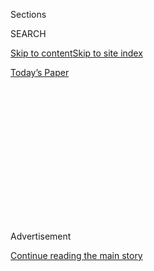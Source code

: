 <div id="app">

<div>

<div>

<div>

<div class="NYTAppHideMasthead css-1q2w90k e1suatyy0">

<div class="section css-ui9rw0 e1suatyy2">

<div class="css-eph4ug er09x8g0">

<div class="css-6n7j50">

</div>

<span class="css-1dv1kvn">Sections</span>

<div class="css-10488qs">

<span class="css-1dv1kvn">SEARCH</span>

</div>

[Skip to content](#site-content)[Skip to site
index](#site-index)

</div>

<div class="css-10698na e1huz5gh0">

</div>

</div>

<div id="masthead-bar-one" class="section hasLinks css-15hmgas e1csuq9d3">

<div class="css-uqyvli e1csuq9d0">

</div>

<div class="css-1uqjmks e1csuq9d1">

</div>

<div class="css-9e9ivx">

[](https://myaccount.nytimes3xbfgragh.onion/auth/login?response_type=cookie&client_id=vi)

</div>

<div class="css-1bvtpon e1csuq9d2">

[Today’s
Paper](https://www.nytimes3xbfgragh.onion/section/todayspaper)

</div>

</div>

</div>

</div>

<div data-aria-hidden="false">

<div id="site-content" data-role="main">

<div>

<div class="css-1aor85t" style="opacity:0.000000001;z-index:-1;visibility:hidden">

<div class="css-1hqnpie">

<div class="css-epjblv">

<span class="css-17xtcya">[Opinion](/section/opinion)</span><span class="css-x15j1o">|</span><span class="css-fwqvlz">Take
Back the Streets From the
Automobile</span>

</div>

<div class="css-k008qs">

<div class="css-1iwv8en">

<span class="css-18z7m18"></span>

<div>

</div>

</div>

<span class="css-1n6z4y">https://nyti.ms/2NfZPj7</span>

<div class="css-1705lsu">

<div class="css-4xjgmj">

<div class="css-4skfbu" data-role="toolbar" data-aria-label="Social Media Share buttons, Save button, and Comments Panel with current comment count" data-testid="share-tools">

  - 
  - 
  - 
  - 
    
    <div class="css-6n7j50">
    
    </div>

  - 

</div>

</div>

</div>

</div>

</div>

</div>

<div id="NYT_TOP_BANNER_REGION" class="css-13pd83m">

</div>

<div id="top-wrapper" class="css-1sy8kpn">

<div id="top-slug" class="css-l9onyx">

Advertisement

</div>

[Continue reading the main
story](#after-top)

<div class="ad top-wrapper" style="text-align:center;height:100%;display:block;min-height:250px">

<div id="top" class="place-ad" data-position="top" data-size-key="top">

</div>

</div>

<div id="after-top">

</div>

</div>

<div>

<div class="css-v5btjw etb61u70">

<div class="css-v05ibm etb61u71">

[Opinion](/section/opinion)

</div>

</div>

<div id="sponsor-wrapper" class="css-1hyfx7x">

<div id="sponsor-slug" class="css-19vbshk">

Supported by

</div>

[Continue reading the main
story](#after-sponsor)

<div id="sponsor" class="ad sponsor-wrapper" style="text-align:center;height:100%;display:block">

</div>

<div id="after-sponsor">

</div>

</div>

<div class="css-186x18t">

</div>

<div class="css-1vkm6nb ehdk2mb0">

# Take Back the Streets From the Automobile

</div>

With people hunkered down at home, cities should act quickly to find a
better balance between cars and pedestrians and cyclists.

<div class="css-18e8msd">

<div class="css-vp77d3 epjyd6m0">

<div class="css-1baulvz">

By [<span class="css-1baulvz" itemprop="name">Justin
Gillis</span>](https://www.nytimes3xbfgragh.onion/by/justin-gillis) and
<span class="css-1baulvz last-byline" itemprop="name">Heather
Thompson</span>

<div class="css-8atqhb">

Mr. Gillis, a former Times environmental reporter, is a contributing
opinion writer. Ms. Thompson is a transportation planner.

</div>

</div>

</div>

  - June 20,
    2020

  - 
    
    <div class="css-4xjgmj">
    
    <div class="css-pvvomx" data-role="toolbar" data-aria-label="Social Media Share buttons, Save button, and Comments Panel with current comment count" data-testid="share-tools">
    
      - 
      - 
      - 
      - 
        
        <div class="css-6n7j50">
        
        </div>
    
      - 
    
    </div>
    
    </div>

</div>

<div class="css-79elbk" data-testid="photoviewer-wrapper">

<div class="css-z3e15g" data-testid="photoviewer-wrapper-hidden">

</div>

<div class="css-1a48zt4 ehw59r15" data-testid="photoviewer-children">

![<span class="css-16f3y1r e13ogyst0" data-aria-hidden="true">People in
Williamsburg, Brooklyn, enjoying a street closed to
cars.</span><span class="css-cnj6d5 e1z0qqy90" itemprop="copyrightHolder"><span class="css-1ly73wi e1tej78p0">Credit...</span><span><span>Juan
Arredondo for The New York
Times</span></span></span>](https://static01.graylady3jvrrxbe.onion/images/2020/06/22/opinion/20gillisWeb/merlin_173526783_192e498a-5699-411c-b1e5-64fa738eec17-articleLarge.jpg?quality=75&auto=webp&disable=upscale)

</div>

</div>

</div>

<div class="section meteredContent css-1r7ky0e" name="articleBody" itemprop="articleBody">

<div class="css-1fanzo5 StoryBodyCompanionColumn">

<div class="css-53u6y8">

Since cities came to exist 5,000 years ago, epidemics have shaped their
fate.

Plagues
[weakened](https://www.theatlantic.com/science/archive/2016/03/plagues-roman-empire/473862/)
the Roman Empire and may have helped bring it down. The sewers that
cleaned up a filthy London in the 19th century were
[built](http://www.bbc.co.uk/history/historic_figures/bazalgette_joseph.shtml)
in direct response to a cholera outbreak. Many of the great urban parks,
including Central Park in New York City, were similarly
[planned](https://www.history.com/news/cholera-pandemic-new-york-city-london-paris-green-space)
after epidemics, to provide more open space.

Today, the coronavirus pandemic, in all its horror, opens the prospect
of sweeping urban change. Cities suddenly see the possibility of
correcting their greatest mistake of the 20th century, the surrender of
too much public space to the automobile.

Cities need to seize this moment and move at lightning speed. We need to
find a better balance between the cars on our streets and the bicyclists
and pedestrians who have, for decades, been neglected and pushed to the
margins.

All over the world, forward-looking cities large and small have already
jumped into action. In Medellin, the innovative Colombian city nestled
in the Andes, workers are seizing traffic lanes and slapping down yellow
paint to signify a change: Cars have been evicted and the lanes are now
reserved for bicyclists. In Kampala, the capital of Uganda, the
authorities have closed streets, encouraged cycling, and sped the
construction of new bike lanes and walkways. In European cities,
“[corona
cycleways](https://www.nytimes3xbfgragh.onion/2020/06/12/business/paris-bicycles-commute-coronavirus.htmlhttps:/www.nytimes3xbfgragh.onion/2020/06/12/business/paris-bicycles-commute-coronavirus.html)”
have become the new norm.

</div>

</div>

<div class="css-1fanzo5 StoryBodyCompanionColumn">

<div class="css-53u6y8">

In New York, the city has responded to community demands by pledging to
set aside [100 miles of
roads](https://nyc.streetsblog.org/2020/04/27/breaking-de-blasio-commits-to-100-miles-of-open-streets/)
in the next few weeks for people on foot or bike, largely closing the
streets to traffic during daylight hours. Letting people dine at tables
in the middle of the road may help in the
[salvation](https://www.timeout.com/newyork/news/this-is-what-outdoor-dining-may-soon-look-like-in-nyc-052920)
of New York restaurants. Across the country in Oakland, Calif., the city
has
[decided](https://www.curbed.com/2020/5/19/21258662/oakland-slow-streets-closures-social-distancing)
to close nearly 10 percent of its streets. And in the middle of the
country, Kansas City, Mo., was one of the first to limit traffic and
turn parking spots into mini-parks to extend restaurant service.

This is a golden moment for the movement known as [tactical
urbanism](http://tacticalurbanismguide.com/about/). More than 200 cities
have already announced road closings in response to the coronavirus
pandemic. Thousands of cities have yet to act in any bold way, however.
If they do not, they may miss what could be a once-in-a-lifetime
opportunity.

The circumstances that give rise to this situation are lamentable, of
course, just as were the cholera epidemics that altered cities in the
19th century. Bicycling is
[booming](https://www.nytimes3xbfgragh.onion/2020/05/18/nyregion/bike-shortage-coronavirus.html)
— bike stores are reporting record sales and order backlogs — as people
look for easier means to get around and find streets with reduced
traffic to be safer and more congenial. Cities are finding they can make
bold moves to accommodate all the new bikers and walkers because the
drivers who would normally object to street closings are hunkered down
in their homes.

The suppression of automotive traffic is giving us a vivid illustration
of the potential future benefits of cleaning up our cities. Air
pollution, which kills millions of people every year, is down nearly
everywhere. In Mexico City, measurements of the smallest, deadliest
particles have fallen by about half. The Indian government has [publicly
reported](https://www.news18.com/news/india/locked-under-blue-skies-air-quality-and-the-pandemic-2612719.html)
that several pollution measures are down as much as 70 percent in New
Delhi; in some cities, Indian children are able to see distant mountains
for the first time in their lives.

Most of the road closures announced so far have been billed as
temporary, meant to last until the pandemic loosens its grip. The
willingness of drivers to leave their cars parked is certainly not going
to last. What can cities do to make sure they hold on to the recent
gains as the economy reopens?

</div>

</div>

<div class="css-1fanzo5 StoryBodyCompanionColumn">

<div class="css-53u6y8">

To answer that, we return to a phrase we used earlier: tactical
urbanism. For the last couple of decades, this movement has been seizing
moments of opportunity to improve urban life.

Sometimes a city government is the instigator, as in 2009, when New York
[closed several
blocks](https://www.nytimes3xbfgragh.onion/2009/05/25/nyregion/25bway.html)
of Broadway, one of the busiest streets in the city, to traffic.
Sometimes citizens employ guerrilla tactics — converting a vacant lot
into a miniature park or garden, for instance, or throwing up orange
traffic cones in the middle of the night to create a bike lane.

The basic idea is to show people the benefits of a change, however
temporary, in order to shift the political dynamic in favor of a more
permanent alteration. You can bet that parents whose bored children are
suddenly able to ride their bikes in the Oakland streets are seeing this
whole set of issues with new eyes.

When Broadway was closed, thousands of New Yorkers flooded the street,
delightedly plopping down in cheap lawn chairs the city had set out on
the pavement. From that moment, the vision of a Broadway for people took
hold, and the blocks of Broadway through Times Square have been closed
to traffic for a decade.

Similarly, tactical urbanist projects [all over the
world](https://www.itdp.org/event/power-of-tactical-urbanism/https:/www.itdp.org/event/power-of-tactical-urbanism/)
have led to closed streets, new parks and many other amenities. A large
majority of these projects entail reclaiming public space from the
automobile. A third or more of the space in any city is devoted to
streets, and in the middle of the last century, much of that was
converted to traffic lanes and free parking spaces.

Today, we have been thrust into perhaps the greatest opportunity ever
for tactical urbanism. With traffic missing from the streets, people are
sensing how completely cars dominate them in normal times, endangering
the lives of the pedestrians and cyclists squeezed into tiny strips
along the margins. This situation was never sensible or moral, but until
now, fixing it was politically impossible in many cities.

A viral twist of fate has given us a chance to alter the balance,
creating streets that work for everyone. Cities that were thinking about
lane changes or street closures before the pandemic should move quickly
to try them out, and the most popular should be made permanent.
Government leaders must pay particular attention to poor neighborhoods,
which tend to be forgotten but whose people have just as much right to
bike and walk as anyone else. Those neighborhoods are often deprived of
parks or sports fields, so a street with few or no cars can be a godsend
for children.

</div>

</div>

<div class="css-1fanzo5 StoryBodyCompanionColumn">

<div class="css-53u6y8">

In the end, reclaiming streets will not be enough to lock in improved
air quality and other benefits. Every city needs a comprehensive program
of car control. Some, like London, are already banning the most
polluting vehicles, and a few have gone so far as to declare they will
no longer allow fuel-burning engines after 2030 or 2035. In those towns,
you will drive an electric car if you drive at all.

Cities need to follow the lead of London, Singapore and more recently
[New
York](https://www.nytimes3xbfgragh.onion/2019/04/24/nyregion/what-is-congestion-pricing.html)
in enacting stiff congestion charges that discourage unnecessary
driving, with the money plowed into mass transit, as well as more
protected lanes for walking and cycling.

Cities need to be designed for the well-being and health of people, not
for cars. We don’t have time to wait. Now is the moment for cities to
imagine that future and start willing it into being.

Heather Thompson ([@hfthompson\_](https://twitter.com/hfthompson_)) is
the chief executive officer of the Institute for Transportation &
Development Policy, which promotes sustainable and equitable transport
worldwide.

</div>

</div>

</div>

<div>

</div>

<div>

</div>

<div>

</div>

<div>

<div id="bottom-wrapper" class="css-1ede5it">

<div id="bottom-slug" class="css-l9onyx">

Advertisement

</div>

[Continue reading the main
story](#after-bottom)

<div id="bottom" class="ad bottom-wrapper" style="text-align:center;height:100%;display:block;min-height:90px">

</div>

<div id="after-bottom">

</div>

</div>

</div>

</div>

</div>

## Site Index

<div>

</div>

## Site Information Navigation

  - [© <span>2020</span> <span>The New York Times
    Company</span>](https://help.nytimes3xbfgragh.onion/hc/en-us/articles/115014792127-Copyright-notice)

<!-- end list -->

  - [NYTCo](https://www.nytco.com/)
  - [Contact
    Us](https://help.nytimes3xbfgragh.onion/hc/en-us/articles/115015385887-Contact-Us)
  - [Work with us](https://www.nytco.com/careers/)
  - [Advertise](https://nytmediakit.com/)
  - [T Brand Studio](http://www.tbrandstudio.com/)
  - [Your Ad
    Choices](https://www.nytimes3xbfgragh.onion/privacy/cookie-policy#how-do-i-manage-trackers)
  - [Privacy](https://www.nytimes3xbfgragh.onion/privacy)
  - [Terms of
    Service](https://help.nytimes3xbfgragh.onion/hc/en-us/articles/115014893428-Terms-of-service)
  - [Terms of
    Sale](https://help.nytimes3xbfgragh.onion/hc/en-us/articles/115014893968-Terms-of-sale)
  - [Site
    Map](https://spiderbites.nytimes3xbfgragh.onion)
  - [Help](https://help.nytimes3xbfgragh.onion/hc/en-us)
  - [Subscriptions](https://www.nytimes3xbfgragh.onion/subscription?campaignId=37WXW)

</div>

</div>

</div>

</div>
